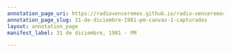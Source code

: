 ```yaml
---
annotation_page_uri: https://radiovenceremos.github.io/radio-venceremos-espanol/annotations/31-de-diciembre-1981-pm-canvas-1-capturados.json
annotation_page_slug: 31-de-diciembre-1981-pm-canvas-1-capturados
layout: annotation_page
manifest_label: 31 de diciembre, 1981 - PM

---
```


